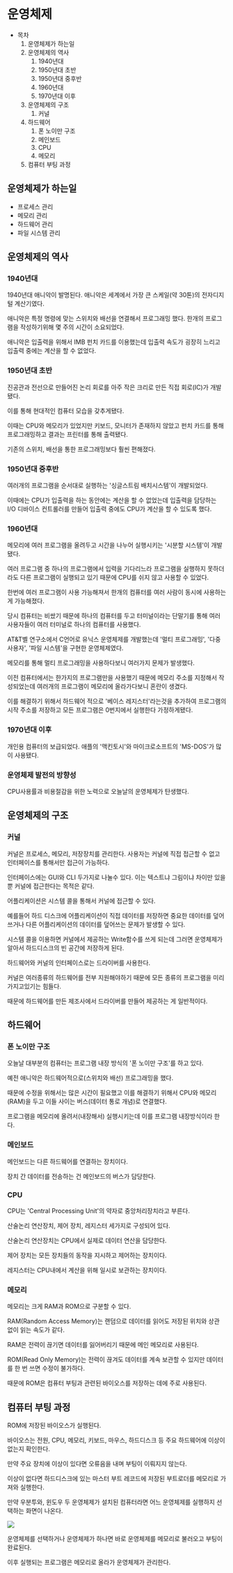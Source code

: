 # 운영체제

- 목차
    1. 운영체제가 하는일
    2. 운영체제의 역사
        1. 1940년대
        2. 1950년대 초반
        3. 1950년대 중후반
        4. 1960년대
        5. 1970년대 이후
    3. 운영체제의 구조
        1. 커널
    4. 하드웨어
        1. 폰 노이만 구조
        2. 메인보드
        3. CPU
        4. 메모리
    5. 컴퓨터 부팅 과정
    
## 운영체제가 하는일

 - 프로세스 관리
 - 메모리 관리
 - 하드웨어 관리
 - 파일 시스템 관리

## 운영체제의 역사

### 1940년대

1940년대 애니악이 발명된다. 애니악은 세계에서 가장 큰 스케일(약 30톤)의 전자디지털 계산기였다.

애니악은 특정 명령에 맞는 스위치와 배선을 연결해서 프로그래밍 했다. 한개의 프로그램을 작성하기위해 몇 주의 시간이 소요되었다.

애니악은 입출력을 위해서 IMB 펀치 카드를 이용했는데 입출력 속도가 굉장히 느리고 입출력 중에는 계산을 할 수 없었다.

### 1950년대 초반

진공관과 전선으로 만들어진 논리 회로를 아주 작은 크리로 만든 직접 회로(IC)가 개발됐다.

이를 통해 현대적인 컴퓨터 모습을 갖추게됐다.

이때는 CPU와 메모리가 있었지만 키보드, 모니터가 존재하지 않았고 펀치 카드를 통해 프로그래밍하고 결과는 프린터를 통해 출력됐다.

기존의 스위치, 배선을 통한 프로그래밍보다 훨씬 편해졌다.

### 1950년대 중후반

여러개의 프로그램을 순서대로 실행하는 '싱글스트림 배치시스템'이 개발되었다.

이때에는 CPU가 입출력을 하는 동안에는 계산을 할 수 없었는데 입출력을 담당하는 I/O 디바이스 컨트롤러를 만들어 입출력 중에도 CPU가 계산을 할 수 있도록 했다.

### 1960년대

메모리에 여러 프로그램을 올려두고 시간을 나누어 실행시키는 '시분할 시스템'이 개발됐다.

여러 프로그램 중 하나의 프로그램에서 입력을 기다리느라 프로그램을 실행하지 못하더라도 다른 프로그램이 실행되고 있기 때문에 CPU를 쉬지 않고 사용할 수 있었다.

한번에 여러 프로그램이 사용 가능해져서 한개의 컴퓨터를 여러 사람이 동시에 사용하는게 가능해졌다.

당시 컴퓨터는 비쌌기 때문에 하나의 컴퓨터를 두고 터미널이라는 단말기를 통해 여러 사용자들이 여러 터미널로 하나의 컴퓨터를 사용했다.

AT&T벨 연구소에서 C언어로 유닉스 운영체제를 개발했는데 '멀티 프로그래밍', '다중 사용자', '파일 시스템'을 구현한 운영체제였다.

메모리를 통해 멀티 프로그래밍을 사용하다보니 여러가지 문제가 발생했다.

이전 컴퓨터에서는 한가지의 프로그램만을 사용했기 때문에 메모리 주소를 지정해서 작성되었는데 여러개의 프로그램이 메모리에 올라가다보니 혼란이 생겼다.

이를 해결하기 위해서 하드웨어 적으로 '베이스 레지스터'라는것을 추가하여 프로그램의 시작 주소를 저장하고 모든 프로그램은 0번지에서 실행한다 가정하게됐다.

### 1970년대 이후

개인용 컴퓨터의 보급되었다. 애플의 '맥킨토시'와 마이크로소프트의 'MS-DOS'가 많이 사용됐다.

### 운영체제 발전의 방향성

CPU사용률과 비용절감을 위한 노력으로 오늘날의 운영체제가 탄생했다.

## 운영체제의 구조

### 커널

커널은 프로세스, 메모리, 저장장치를 관리한다. 사용자는 커널에 직접 접근할 수 없고 인터페이스를 통해서만 접근이 가능하다.

인터페이스에는 GUI와 CLI 두가지로 나눌수 있다. 이는 텍스트냐 그림이냐 차이만 있을뿐 커널에 접근한다는 목적은 같다.

어플리케이션은 시스템 콜을 통해서 커널에 접근할 수 있다.

예를들어 하드 디스크에 어플리케이션이 직접 데이터를 저장하면 중요한 데이터를 덮어쓰거나 다른 어플리케이션의 데이터를 덮어쓰는 문제가 발생할 수 있다.

시스템 콜을 이용하면 커널에서 제공하는 Write함수를 쓰게 되는데 그러면 운영체제가 알아서 하드디스크의 빈 공간에 저장하게 된다.

하드웨어와 커널의 인터페이스로는 드라이버를 사용한다.

커널은 여러종류의 하드웨어를 전부 지원해야하기 때문에 모든 종류의 프로그램을 미리 가지고있기는 힘들다.

때문에 하드웨어를 만든 제조사에서 드라이버를 만들어 제공하는 게 일반적이다.

## 하드웨어

### 폰 노이만 구조

오늘날 대부분의 컴퓨터는 프로그램 내장 방식의 '폰 노이만 구조'를 하고 있다.

예전 애니악은 하드웨어적으로(스위치와 배선) 프로그래밍을 했다.

때문에 수정을 위해서는 많은 시간이 필요했고 이를 해결하기 위해서 CPU와 메모리(RAM)을 두고 이들 사이는 버스(데이터 통로 개념)로 연결했다.

프로그램을 메모리에 올려서(내장해서) 실행시키는데 이를 프로그램 내장방식이라 한다.

### 메인보드

메인보드는 다른 하드웨어를 연결하는 장치이다.

장치 간 데이터를 전송하는 건 메인보드의 버스가 담당한다.

### CPU

CPU는 'Central Processing Unit'의 약자로 중앙처리장치라고 부른다.

산술논리 연산장치, 제어 장치, 레지스터 세가지로 구성되어 있다.

산술논리 연산장치는 CPU에서 실제로 데이터 연산을 담당한다.

제어 장치는 모든 장치들의 동작을 지시하고 제어하는 장치이다.

레지스터는 CPU내에서 계산을 위해 일시로 보관하는 장치이다.

### 메모리

메모리는 크게 RAM과 ROM으로 구분할 수 있다.

RAM(Random Access Memory)는 랜덤으로 데이터를 읽어도 저장된 위치와 상관 없이 읽는 속도가 같다.

RAM은 전력이 끊기면 데이터를 잃어버리기 때문에 메인 메모리로 사용된다.

ROM(Read Only Memory)는 전력이 끊겨도 데이터를 계속 보관할 수 있지만 데이터를 한 번 쓰면 수정이 불가하다.

때문에 ROM은 컴퓨터 부팅과 관련된 바이오스를 저장하는 데에 주로 사용된다.

## 컴퓨터 부팅 과정

ROM에 저장된 바이오스가 실행된다.

바이오스는 전원, CPU, 메모리, 키보드, 마우스, 하드디스크 등 주요 하드웨어에 이상이 없는지 확인한다.

만약 주요 장치에 이상이 있다면 오류음을 내며 부팅이 이뤄지지 않는다.

이상이 없다면 하드디스크에 있는 마스터 부트 레코드에 저장된 부트로더를 메모리로 가져와 실행한다.

만약 우분투와, 윈도우 두 운영체제가 설치된 컴퓨터라면 어느 운영체제를 실행하지 선택하는 화면이 나온다.

![](https://velog.velcdn.com/images/deonii/post/36d92835-20ac-4c80-a565-796d305c2e29/image.png)

운영체제를 선택하거나 운영체제가 하나면 바로 운영체제를 메모리로 불러오고 부팅이 완료된다.

이후 실행되는 프로그램은 메모리로 올라가 운영체제가 관리한다.